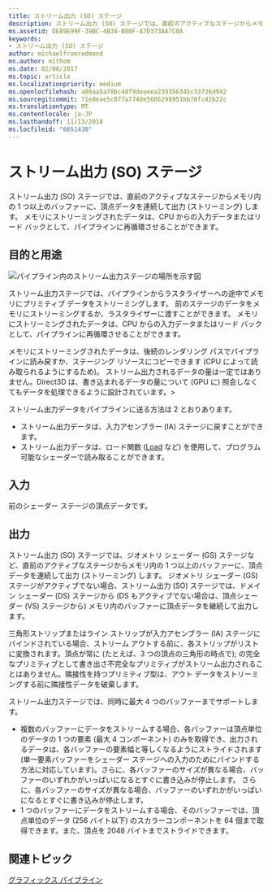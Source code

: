 ```yaml
---
title: ストリーム出力 (SO) ステージ
description: ストリーム出力 (SO) ステージでは、直前のアクティブなステージからメモリ内の 1 つ以上のバッファーに、頂点データを連続して出力 (ストリーミング) します。 メモリにストリーミングされたデータは、CPU からの入力データまたはリード バックとして、パイプラインに再循環させることができます。
ms.assetid: DE89E99F-39BC-4B34-B80F-A7D373AA7C0A
keywords:
- ストリーム出力 (SO) ステージ
author: michaelfromredmond
ms.author: mithom
ms.date: 02/08/2017
ms.topic: article
ms.localizationpriority: medium
ms.openlocfilehash: a86aa5a78bc4df9deaeea239356345c33736d942
ms.sourcegitcommit: 71e8eae5c077a7740e5606298951bb78fc42b22c
ms.translationtype: MT
ms.contentlocale: ja-JP
ms.lasthandoff: 11/13/2018
ms.locfileid: "6651438"
---
```

# <a name="stream-output-so-stage"></a>ストリーム出力 (SO) ステージ


ストリーム出力 (SO) ステージでは、直前のアクティブなステージからメモリ内の 1 つ以上のバッファーに、頂点データを連続して出力 (ストリーミング) します。 メモリにストリーミングされたデータは、CPU からの入力データまたはリード バックとして、パイプラインに再循環させることができます。

## <a name="span-idpurposeandusesspanspan-idpurposeandusesspanspan-idpurposeandusesspanpurpose-and-uses"></a><span id="Purpose_and_uses"></span><span id="purpose_and_uses"></span><span id="PURPOSE_AND_USES"></span>目的と用途


![パイプライン内のストリーム出力ステージの場所を示す図](images/d3d10-pipeline-stages-so.png)

ストリーム出力ステージでは、パイプラインからラスタライザーへの途中でメモリにプリミティブ データをストリーミングします。 前のステージのデータをメモリにストリーミングするか、ラスタライザーに渡すことができます。 メモリにストリーミングされたデータは、CPU からの入力データまたはリード バックとして、パイプラインに再循環させることができます。

メモリにストリーミングされたデータは、後続のレンダリング パスでパイプラインに読み戻すか、ステージング リソースにコピーできます (CPU によって読み取られるようにするため)。 ストリーム出力されるデータの量は一定ではありません。Direct3D は、書き込まれるデータの量について (GPU に) 照会しなくてもデータを処理できるように設計されています。&gt;

ストリーム出力データをパイプラインに送る方法は 2 とおりあります。

-   ストリーム出力データは、入力アセンブラー (IA) ステージに戻すことができます。
-   ストリーム出力データは、ロード関数 ([Load](https://msdn.microsoft.com/library/windows/desktop/bb509694) など) を使用して、プログラム可能なシェーダーで読み取ることができます。

## <a name="span-idinputspanspan-idinputspanspan-idinputspaninput"></a><span id="Input"></span><span id="input"></span><span id="INPUT"></span>入力


前のシェーダー ステージの頂点データです。

## <a name="span-idoutputspanspan-idoutputspanspan-idoutputspanoutput"></a><span id="Output"></span><span id="output"></span><span id="OUTPUT"></span>出力


ストリーム出力 (SO) ステージでは、ジオメトリ シェーダー (GS) ステージなど、直前のアクティブなステージからメモリ内の 1 つ以上のバッファーに、頂点データを連続して出力 (ストリーミング) します。 ジオメトリ シェーダー (GS) ステージがアクティブでない場合、ストリーム出力 (SO) ステージでは、ドメイン シェーダー (DS) ステージから (DS もアクティブでない場合は、頂点シェーダー (VS) ステージから) メモリ内のバッファーに頂点データを継続して出力します。

三角形ストリップまたはライン ストリップが入力アセンブラー (IA) ステージにバインドされている場合、ストリーム アウトする前に、各ストリップがリストに変換されます。頂点が常に (たとえば、3 つの頂点の三角形の時点で); の完全なプリミティブとして書き出さ不完全なプリミティブがストリーム出力されることはありません。隣接性を持つプリミティブ型は、アウト データをストリーミングする前に隣接性データを破棄します。

ストリーム出力ステージでは、同時に最大 4 つのバッファーまでサポートします。

-   複数のバッファーにデータをストリームする場合、各バッファーは頂点単位のデータの 1 つの要素 (最大 4 コンポーネント) のみを取得でき、出力されるデータは、各バッファーの要素幅と等しくなるようにストライドされます (単一要素バッファーをシェーダー ステージへの入力のためにバインドする方法に対応しています)。さらに、各バッファーのサイズが異なる場合、バッファーのいずれかがいっぱいになるとすぐに書き込みが停止します。 さらに、各バッファーのサイズが異なる場合、バッファーのいずれかがいっぱいになるとすぐに書き込みが停止します。
-   1 つのバッファーにデータをストリームする場合、そのバッファーでは、頂点単位のデータ (256 バイト以下) のスカラーコンポーネントを 64 個まで取得できます。また、頂点を 2048 バイトまでストライドできます。

## <a name="span-idrelated-topicsspanrelated-topics"></a><span id="related-topics"></span>関連トピック


[グラフィックス パイプライン](graphics-pipeline.md)

 

 




